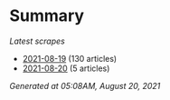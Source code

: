 # Summary
*Latest scrapes*
* [2021-08-19](https://github.com/nuuuwan/news_lk/blob/data/news_lk.2021-08-19.json) (130 articles)
* [2021-08-20](https://github.com/nuuuwan/news_lk/blob/data/news_lk.2021-08-20.json) (5 articles)

*Generated at 05:08AM, August 20, 2021*